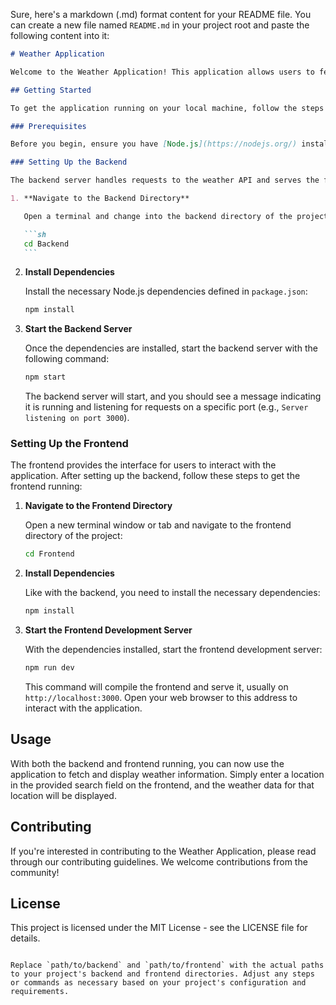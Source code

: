 Sure, here's a markdown (.md) format content for your README file. You can create a new file named `README.md` in your project root and paste the following content into it:

````markdown
# Weather Application

Welcome to the Weather Application! This application allows users to fetch the weather forecast for any location they choose. The project is split into two main parts: the backend, which handles API requests to fetch weather data, and the frontend, which provides a user-friendly interface for interacting with the weather data.

## Getting Started

To get the application running on your local machine, follow the steps below to set up both the backend and frontend.

### Prerequisites

Before you begin, ensure you have [Node.js](https://nodejs.org/) installed on your machine. This project was built using Node.js, and you will need it to install dependencies and run the servers for the backend and frontend.

### Setting Up the Backend

The backend server handles requests to the weather API and serves the fetched data to the frontend. Follow these steps to get the backend up and running:

1. **Navigate to the Backend Directory**

   Open a terminal and change into the backend directory of the project:

   ```sh
   cd Backend
   ```
````

2. **Install Dependencies**

   Install the necessary Node.js dependencies defined in `package.json`:

   ```sh
   npm install
   ```

3. **Start the Backend Server**

   Once the dependencies are installed, start the backend server with the following command:

   ```sh
   npm start
   ```

   The backend server will start, and you should see a message indicating it is running and listening for requests on a specific port (e.g., `Server listening on port 3000`).

### Setting Up the Frontend

The frontend provides the interface for users to interact with the application. After setting up the backend, follow these steps to get the frontend running:

1. **Navigate to the Frontend Directory**

   Open a new terminal window or tab and navigate to the frontend directory of the project:

   ```sh
   cd Frontend
   ```

2. **Install Dependencies**

   Like with the backend, you need to install the necessary dependencies:

   ```sh
   npm install
   ```

3. **Start the Frontend Development Server**

   With the dependencies installed, start the frontend development server:

   ```sh
   npm run dev
   ```

   This command will compile the frontend and serve it, usually on `http://localhost:3000`. Open your web browser to this address to interact with the application.

## Usage

With both the backend and frontend running, you can now use the application to fetch and display weather information. Simply enter a location in the provided search field on the frontend, and the weather data for that location will be displayed.

## Contributing

If you're interested in contributing to the Weather Application, please read through our contributing guidelines. We welcome contributions from the community!

## License

This project is licensed under the MIT License - see the LICENSE file for details.

```

Replace `path/to/backend` and `path/to/frontend` with the actual paths to your project's backend and frontend directories. Adjust any steps or commands as necessary based on your project's configuration and requirements.
```
